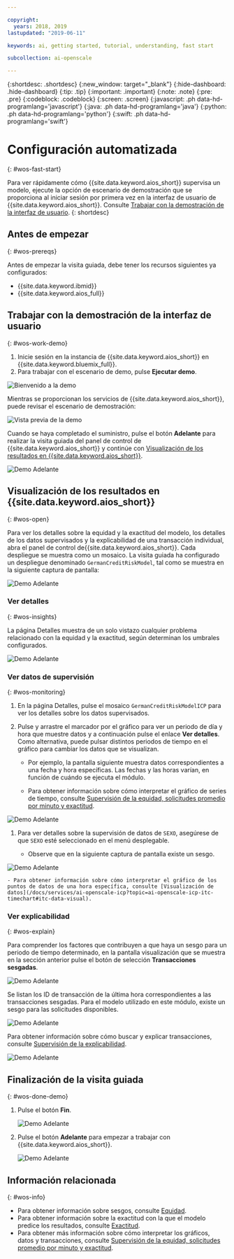 ```yaml
---

copyright:
  years: 2018, 2019
lastupdated: "2019-06-11"

keywords: ai, getting started, tutorial, understanding, fast start

subcollection: ai-openscale

---
```


{:shortdesc: .shortdesc}
{:new_window: target="_blank"}
{:hide-dashboard: .hide-dashboard}
{:tip: .tip}
{:important: .important}
{:note: .note}
{:pre: .pre}
{:codeblock: .codeblock}
{:screen: .screen}
{:javascript: .ph data-hd-programlang='javascript'}
{:java: .ph data-hd-programlang='java'}
{:python: .ph data-hd-programlang='python'}
{:swift: .ph data-hd-programlang='swift'}

# Configuración automatizada
{: #wos-fast-start}

Para ver rápidamente cómo {{site.data.keyword.aios_short}} supervisa un modelo, ejecute la opción de escenario de demostración que se proporciona al iniciar sesión por primera vez en la interfaz de usuario de {{site.data.keyword.aios_short}}.  Consulte [Trabajar con la demostración de la interfaz de usuario](#wos-work-demo).
{: shortdesc}

## Antes de empezar
{: #wos-prereqs}

Antes de empezar la visita guiada, debe tener los recursos siguientes ya configurados:

- {{site.data.keyword.ibmid}}
- {{site.data.keyword.aios_full}}

## Trabajar con la demostración de la interfaz de usuario
{: #wos-work-demo}

1.  Inicie sesión en la instancia de {{site.data.keyword.aios_short}} en {{site.data.keyword.bluemix_full}}.
1.  Para trabajar con el escenario de demo, pulse **Ejecutar demo**.

   ![Bienvenido a la demo](images/fastpath_demo_11.31.04.png)

   Mientras se proporcionan los servicios de {{site.data.keyword.aios_short}}, puede revisar el escenario de demostración:

   ![Vista previa de la demo](images/fastpath_demo_11.31.58.png)

Cuando se haya completado el suministro, pulse el botón **Adelante** para realizar la visita guiada del panel de control de {{site.data.keyword.aios_short}} y continúe con [Visualización de los resultados en {{site.data.keyword.aios_short}}](#wos-open).

   ![Demo Adelante](images/fastpath_demo_11.33.45.png)


## Visualización de los resultados en {{site.data.keyword.aios_short}}
{: #wos-open}

Para ver los detalles sobre la equidad y la exactitud del modelo, los detalles de los datos supervisados y la explicabilidad de una transacción individual, abra el panel de control de{{site.data.keyword.aios_short}}. Cada despliegue se muestra como un mosaico. La visita guiada ha configurado un despliegue denominado `GermanCreditRiskModel`, tal como se muestra en la siguiente captura de pantalla:


   ![Demo Adelante](images/fastpath_demo_11.33.54.png)


### Ver detalles
{: #wos-insights}

La página Detalles muestra de un solo vistazo cualquier problema relacionado con la equidad y la exactitud, según determinan los umbrales configurados.

   ![Demo Adelante](images/fastpath_demo_11.34.00.png)

### Ver datos de supervisión
{: #wos-monitoring}

1.  En la página Detalles, pulse el mosaico `GermanCreditRiskModelICP` para ver los detalles sobre los datos supervisados.
1.  Pulse y arrastre el marcador por el gráfico para ver un periodo de día y hora que muestre datos y a continuación pulse el enlace **Ver detalles**. Como alternativa, puede pulsar distintos periodos de tiempo en el gráfico para cambiar los datos que se visualizan.

     - Por ejemplo, la pantalla siguiente muestra datos correspondientes a una fecha y hora específicas. Las fechas y las horas varían, en función de cuándo se ejecuta el módulo.

     - Para obtener información sobre cómo interpretar el gráfico de series de tiempo, consulte [Supervisión de la equidad, solicitudes promedio por minuto y exactitud](/docs/services/ai-openscale-icp?topic=ai-openscale-icp-itc-timechart).

   ![Demo Adelante](images/fastpath_demo_11.34.17.png)

1.  Para ver detalles sobre la supervisión de datos de `SEXO`, asegúrese de que `SEXO` esté seleccionado en el menú desplegable.

    - Observe que en la siguiente captura de pantalla existe un sesgo.
    
   ![Demo Adelante](images/fastpath_demo_11.34.27.png)

    - Para obtener información sobre cómo interpretar el gráfico de los puntos de datos de una hora específica, consulte [Visualización de datos](/docs/services/ai-openscale-icp?topic=ai-openscale-icp-itc-timechart#itc-data-visual).


### Ver explicabilidad
{: #wos-explain}

Para comprender los factores que contribuyen a que haya un sesgo para un periodo de tiempo determinado, en la pantalla visualización que se muestra en la sección anterior pulse el botón de selección **Transacciones sesgadas**.

   ![Demo Adelante](images/fastpath_demo_11.35.06.png)

Se listan los ID de transacción de la última hora correspondientes a las transacciones sesgadas. Para el modelo utilizado en este módulo, existe un sesgo para las solicitudes disponibles.

   ![Demo Adelante](images/fastpath_demo_11.35.12.png)

Para obtener información sobre cómo buscar y explicar transacciones, consulte [Supervisión de la explicabilidad](/docs/services/ai-openscale-icp?topic=ai-openscale-icp-ie-ov).

   ![Demo Adelante](images/fastpath_demo_11.35.50.png)

## Finalización de la visita guiada
{: #wos-done-demo}

1. Pulse el botón **Fin**.

   ![Demo Adelante](images/fastpath_demo_11.37.22.png)

2. Pulse el botón **Adelante** para empezar a trabajar con {{site.data.keyword.aios_short}}.

   ![Demo Adelante](images/fastpath_demo_11.33.45.png)


## Información relacionada
{: #wos-info}

- Para obtener información sobre sesgos, consulte [Equidad](/docs/services/ai-openscale-icp?topic=ai-openscale-icp-mf-monitor).
- Para obtener información sobre la exactitud con la que el modelo predice los resultados, consulte [Exactitud](/docs/services/ai-openscale-icp?topic=ai-openscale-icp-acc-monitor).
- Para obtener más información sobre cómo interpretar los gráficos, datos y transacciones, consulte [Supervisión de la equidad, solicitudes promedio por minuto y exactitud](/docs/services/ai-openscale-icp?topic=ai-openscale-icp-itc-timechart).
